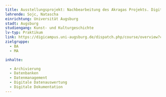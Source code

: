 ```yaml
---
title: Ausstellungsprojekt: Nachbearbeitung des Akragas Projekts. Digitalisierungsprojekt der Ausgrabung in Agrigent
lehrende: Sojc, Natascha
einrichtung: Universität Augsburg
stadt: Augsburg
studiengang: Kunst- und Kulturgeschichte
lv-typ: Praktikum
link: https://digicampus.uni-augsburg.de/dispatch.php/course/overview?cid=622dab8a3fdf38e035c933fba1e230d6
zielgruppe:
  - BA
  - MA

inhalte:

  - Archivierung
  - Datenbanken
  - Datenmanagement
  - Digitale Datenauswertung
  - Digitale Dokumentation
---
```

 


